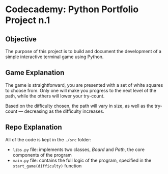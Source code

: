 # Codecademy: Python Portfolio Project n.1

## Objective

The purpose of this project is to build and document the development of a simple interactive terminal game using Python.

## Game Explanation

The game is straightforward, you are presented with a set of white squares to choose from. Only one will make you progress to the next level of the path, while the others will lower your try-count.

Based on the difficulty chosen, the path will vary in size, as well as the try-count — decreasing as the difficulty increases.

## Repo Explanation

All of the code is kept in the <code>./src</code> folder:
- <code>libs.py</code> file: implements two classes, _Board_ and _Path_, the core components of the program
- <code>main.py</code> file: contains the full logic of the program, specified in the <code>start_game(difficulty)</code> function

